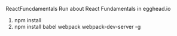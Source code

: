 ReactFuncdamentals
Run about React Fundamentals in egghead.io

1. npm install
2. npm install babel webpack webpack-dev-server -g
